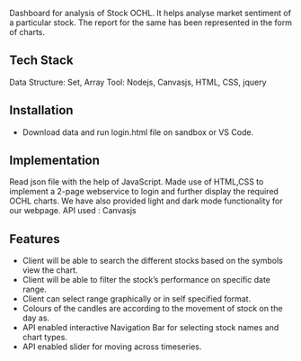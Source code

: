 Dashboard for analysis of Stock OCHL. It helps analyse market sentiment of a particular stock. The report for the same has been represented in the form of charts.



## Tech Stack
Data Structure: Set, Array
Tool: Nodejs, Canvasjs, HTML, CSS, jquery

  
## Installation

- Download data and run login.html file on sandbox or VS Code.


## Implementation 


Read json file with the help of JavaScript.
Made use of HTML,CSS to implement a 2-page webservice to login and further display the required OCHL charts.
We have also provided light and dark mode functionality for our webpage.
API used : Canvasjs 


    
## Features

- Client will be able to search the different stocks based on the symbols view the chart.
- Client will be able to filter the stock’s performance on specific date range. 
- Client can select range graphically or in self specified format.
- Colours of the candles are according to the movement of stock on the day as.
- API enabled interactive Navigation Bar for selecting stock names and chart types.
- API enabled slider for moving across timeseries. 









  
